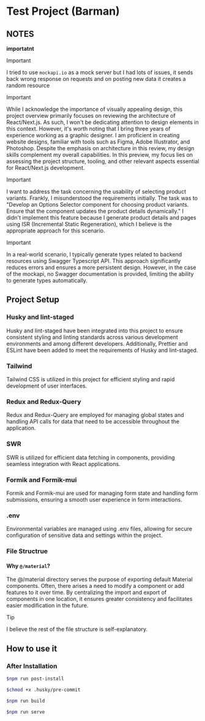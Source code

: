 # Test Project (Barman)

## NOTES

**importatnt**

>[!IMPORTANT]
>I tried to use `mockapi.io` as a mock server but I had lots of issues, it sends back wrong response on requests and on posting new data it creates a random resource 

>[!IMPORTANT]
>While I acknowledge the importance of visually appealing design, this project overview primarily focuses on reviewing the architecture of React/Next.js. As such, I won't be dedicating attention to design elements in this context.
>However, it's worth noting that I bring three years of experience working as a graphic designer. I am proficient in creating website designs, familiar with tools such as Figma, Adobe Illustrator, and Photoshop. Despite the emphasis on architecture in this review, my design skills complement my overall capabilities.
>In this preview, my focus lies on assessing the project structure, tooling, and other relevant aspects essential for React/Next.js development.

>[!IMPORTANT]
>I want to address the task concerning the usability of selecting product variants. Frankly, I misunderstood the requirements initially. The task was to "Develop an Options Selector component for choosing product variants. Ensure that the component updates the product details dynamically."
>I didn't implement this feature because I generate product details and pages using ISR (Incremental Static Regeneration), which I believe is the appropriate approach for this scenario.

>[!IMPORTANT]
> In a real-world scenario, I typically generate types related to backend resources using Swagger Typescript API. This approach significantly reduces errors and ensures a more persistent design. However, in the case of the mockapi, no Swagger documentation is provided, limiting the ability to generate types automatically.

## Project Setup

### Husky and lint-staged
Husky and lint-staged have been integrated into this project to ensure consistent styling and linting standards across various development environments and among different developers. Additionally, Prettier and ESLint have been added to meet the requirements of Husky and lint-staged.

### Tailwind
Tailwind CSS is utilized in this project for efficient styling and rapid development of user interfaces.

### Redux and Redux-Query
Redux and Redux-Query are employed for managing global states and handling API calls for data that need to be accessible throughout the application.

### SWR
SWR is utilized for efficient data fetching in components, providing seamless integration with React applications.

### Formik and Formik-mui
Formik and Formik-mui are used for managing form state and handling form submissions, ensuring a smooth user experience in form interactions.

### .env
Environmental variables are managed using .env files, allowing for secure configuration of sensitive data and settings within the project.

### File Structrue

#### Why `@/material`?

The @/material directory serves the purpose of exporting default Material components. Often, there arises a need to modify a component or add features to it over time. By centralizing the import and export of components in one location, it ensures greater consistency and facilitates easier modification in the future.

>[!TIP]
> I believe the rest of the file structure is self-explanatory.

## How to use it

### After Installation

```sh
$npm run post-install
```

```sh
$chmod +x .husky/pre-commit
```

```sh
$npm run build
```

```sh
$npm run serve
```
